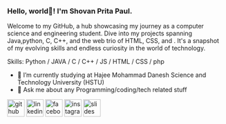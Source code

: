  

###  Hello, world👋! I'm Shovan Prita Paul.


Welcome to my GitHub, a hub showcasing my journey as a computer science and engineering student. Dive into my projects spanning Java,python, C, C++, and the web trio of HTML, CSS, and . It's a snapshot of my evolving skills and endless curiosity in the world of technology.

Skills: Python / JAVA / C / C++ / JS / HTML / CSS / php

- 🔭 I’m currently studying at  Hajee Mohammad Danesh Science and Technology University (HSTU)
- 💬 Ask me about any Programming/coding/tech related stuff 


[<img src='https://cdn.jsdelivr.net/npm/simple-icons@3.0.1/icons/github.svg' alt='github' height='40'>](https://github.com/ShovanPritaPaul)  [<img src='https://cdn.jsdelivr.net/npm/simple-icons@3.0.1/icons/linkedin.svg' alt='linkedin' height='40'>](https://www.linkedin.com/in/https://bd.linkedin.com/in/shovan-prita-paul-a1a15918b/)  [<img src='https://cdn.jsdelivr.net/npm/simple-icons@3.0.1/icons/facebook.svg' alt='facebook' height='40'>](https://www.facebook.com/https://www.facebook.com/profile.php?id=100006002387543)  [<img src='https://cdn.jsdelivr.net/npm/simple-icons@3.0.1/icons/instagram.svg' alt='instagram' height='40'>](https://www.instagram.com/https://www.instagram.com/shovanpritapaul//)  [<img src='https://cdn.jsdelivr.net/npm/simple-icons@3.0.1/icons/slides.svg' alt='slides' height='40'>](https://www.slideshare.net/paulshovan02?utm_campaign=profiletracking&utm_medium=sssite&utm_source=ssslideview)  




